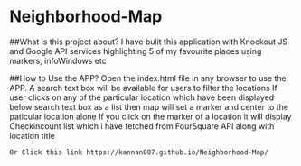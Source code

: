 # Neighborhood-Map

 ##What is this project about?
	I have bulit this application with Knockout JS and Google API services highlighting 5 of my favourite places using markers,    infoWindows etc


 ##How to Use the APP?
	Open the index.html file in any browser to use the APP.
	A search text box will be available for users to filter the locations
	If user clicks on any of the particular location which have been displayed below search text box as a list then map will set a marker and center to the paticular location alone
	If you click on the marker of a location it will display Checkincount list which i have fetched from FourSquare API along with location title
	
	Or Click this link https://kannan007.github.io/Neighborhood-Map/
